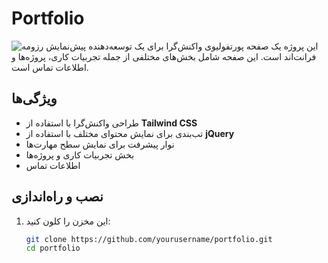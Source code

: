 # Portfolio
![پیش‌نمایش رزومه](images/resume-demo.png)
این پروژه یک صفحه پورتفولیوی واکنش‌گرا برای یک توسعه‌دهنده فرانت‌اند است. این صفحه شامل بخش‌های مختلفی از جمله تجربیات کاری، پروژه‌ها و اطلاعات تماس است.

## ویژگی‌ها

- طراحی واکنش‌گرا با استفاده از **Tailwind CSS**
- تب‌بندی برای نمایش محتوای مختلف با استفاده از **jQuery**
- نوار پیشرفت برای نمایش سطح مهارت‌ها
- بخش تجربیات کاری و پروژه‌ها
- اطلاعات تماس

## نصب و راه‌اندازی

1. این مخزن را کلون کنید:
   ```bash
   git clone https://github.com/yourusername/portfolio.git
   cd portfolio
